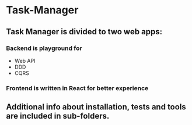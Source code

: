 # Task-Manager

## Task Manager is divided to two web apps:

### Backend is playground for
   * Web API 
   * DDD
   * CQRS
    

### Frontend is written in React for better experience

## Additional info about installation, tests and tools are included in sub-folders.